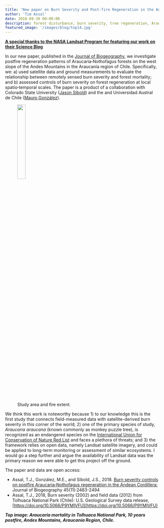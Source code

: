 ```yaml
---
title: 'New paper on Burn Severity and Post-fire Regeneration in the Andean Cordillera, Chile'
author: 'Tim Assal'
date: 2018-09-30 00:00:00
description: forest disturbance, burn severity, tree regeneration, Araucaria-Nothofagus, science communication
featured_image: '/images/blog/tnp14.jpg'
---
```


[**A special thanks to the NASA Landsat Program for featuring our work on their Science Blog**](https://landsat.gsfc.nasa.gov/article/looking-burn-severity-and-post-fire-forest-regeneration-chiles-andean-cordillera-home)

In our new paper, published in the [Journal of Biogeography](https://onlinelibrary.wiley.com/doi/10.1111/jbi.13428), we investigate postfire regeneration patterns of Araucaria‐Nothofagus forests on the west slope of the Andes Mountains in the Araucanía region of Chile. Specifically, we: a) used satellite data and ground measurements to evaluate the relationship between remotely sensed burn severity and forest mortality; and b) assessed controls of burn severity on forest regeneration at local spatio‐temporal scales. The paper is a product of a collaboration with Colorado State University ([Jason Sibold](http://www.biogeography.colostate.edu/)) and the and Universidad Austral de Chile ([Mauro González](http://www.forestal.uach.cl/instituto/conservacion-biodiversidad-territorio/academicos/mauro-gonzalez.php)).

<figure>
  <img src='../../images/blog/Figure1_fire_extent.jpg' style="width: 25%; height= 25%">
  <figcaption>Study area and fire extent.</figcaption>
</figure>

We think this work is noteworthy because 1) to our knowledge this is the first study that connects field-measured data with satellite-derived burn severity in this corner of the world; 2) one of the primary species of study, *Araucaria araucana* (known commonly as monkey puzzle tree), is recognized as an endangered species on the [International Union for Conservation of Nature Red List](https://www.iucnredlist.org/) and faces a plethora of threats; and 3) the framework relies on open data, namely Landsat satellite imagery, and could be applied to long-term monitoring or assessment of similar ecosystems. I would go a step further and argue the availability of Landsat data was the primary reason we were able to get this project off the ground.

The paper and data are open access: 
+ Assal, T.J., González, M.E., and Sibold, J.S., 2018. [Burn severity controls on postfire Araucaria‐Nothofagus regeneration in the Andean Cordillera:](https://onlinelibrary.wiley.com/doi/10.1111/jbi.13428) Journal of Biogeography 45(11):2483-2494
+ Assal, T.J., 2018, Burn severity (2002) and field data (2012) from Tolhuaca National Park (Chile): U.S. Geological Survey data release, [https://doi.org/10.5066/P9YMIVFU](https://doi.org/10.5066/P9YMIVFU)

***Top image: Araucaria mortality in Tolhuaca National Park, 10 years postfire, Andes Mountains, Araucania Region, Chile.***
